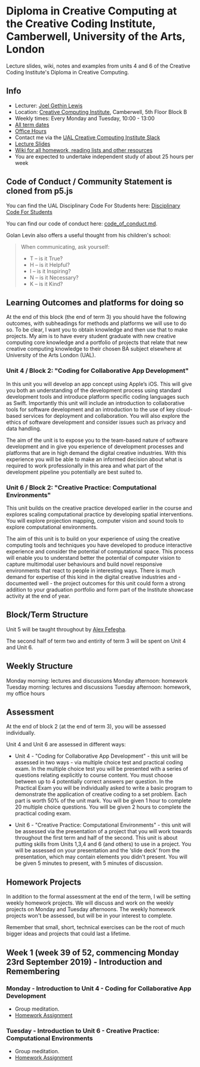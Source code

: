 # Diploma in Creative Computing at the Creative Coding Institute, Camberwell, University of the Arts, London

Lecture slides, wiki, notes and examples from units 4 and 6 of the Creative Coding Institute's Diploma in Creative Computing.

## Info

- Lecturer: [Joel Gethin Lewis](https://joelgethinlewis.com/)
- Location: [Creative Computing Institute](https://www.arts.ac.uk/creative-computing-institute), Camberwell, 5th Floor Block B
- Weekly times: Every Monday and Tuesday, 10:00 - 13:00
- [All term dates](https://www.arts.ac.uk/students/term-dates)
- [Office Hours](https://github.com/JGL/CCIDiploma-SpringSummer2020/wiki/Office-Hours)
- Contact me via the [UAL Creative Computing Institute Slack](https://ual-cci.slack.com)
- [Lecture Slides](https://jgl.github.io/CCIDiploma-SpringSummer2020/)
- [Wiki for all homework, reading lists and other resources](https://github.com/JGL/CCIDiploma-SpringSummer2020/wiki)
- You are expected to undertake independent study of about 25 hours per week

## Code of Conduct / Community Statement is cloned from p5.js

You can find the UAL Disciplinary Code For Students here: 
[Disciplinary Code For Students](https://www.arts.ac.uk/study-at-ual/academic-regulations/student-regulations/disciplinary-code-for-students)

You can find our code of conduct here: [code_of_conduct.md](CODE_OF_CONDUCT.md).

Golan Levin also offers a useful thought from his children's school:

> When communicating, ask yourself:
>
> - T – is it True?
> - H – is it Helpful?
> - I – is it Inspiring?
> - N – is it Necessary?
> - K – is it Kind?

## Learning Outcomes and platforms for doing so

At the end of this block (the end of term 3) you should have the following outcomes, with subheadings for methods and platforms we will use to do so. To be clear, I want you to obtain knowledge and then use that to make projects. My aim is to have every student graduate with new creative computing core knowledge and a portfolio of projects that relate that new creative computing knowledge to their chosen BA subject elsewhere at University of the Arts London (UAL).

### Unit 4 / Block 2: "Coding for Collaborative App Development"

In this unit you will develop an app concept using Apple’s iOS. This will give you both an understanding of the development process using standard development tools and introduce platform specific coding languages such as Swift. Importantly this unit will include an introduction to collaborative tools for software development and an introduction to the use of key cloud-based services for deployment and collaboration. You will also explore the ethics of software development and consider issues such as privacy and data handling. 

The aim of the unit is to expose you to the team-based nature of software development and in give you experience of development processes and platforms that are in high demand the digital creative industries. With this experience you will be able to make an informed decision about what is required to work professionally in this area and what part of the development pipeline you potentially are best suited to.

### Unit 6 / Block 2: "Creative Practice: Computational Environments"

This unit builds on the creative practice developed earlier in the course and explores scaling computational practice by developing spatial interventions. You will explore projection mapping, computer vision and sound tools to explore computational environments.

The aim of this unit is to build on your experience of using the creative computing tools and techniques you have developed to produce interactive experience and consider the potential of computational space. This process will enable you to understand better the potential of computer vision to capture multimodal user behaviours and build novel responsive environments that react to people in interesting ways. There is much demand for expertise of this kind in the digital creative industries and - documented well - the project outcomes for this unit could form a strong addition to your graduation portfolio and form part of the Institute showcase activity at the end of year. 

## Block/Term Structure

Unit 5 will be taught throughout by [Alex Fefegha](https://www.comuzi.xyz/).

The second half of term two and entirity of term 3 will be spent on Unit 4 and Unit 6.

## Weekly Structure

Monday morning: lectures and discussions
Monday afternoon: homework 
Tuesday morning: lectures and discussions
Tuesday afternoon: homework, my office hours

## Assessment

At the end of block 2 (at the end of term 3), you will be assessed individually.

Unit 4 and Unit 6 are assessed in different ways:

- Unit 4 - "Coding for Collaborative App Development" - this unit will be assessed in two ways - via multiple choice test and practical coding exam. In the multiple choice test you will be presented with a series of questions relating explicitly to course content. You must choose between up to 4 potentially correct answers per question. In the Practical Exam you will be individually asked to write a basic program to demonstrate the application of creative coding to a set problem. Each part is worth 50% of the unit mark. You will be given 1 hour to complete 20 multiple choice questions. You will be given 2 hours to complete the practical coding exam.

- Unit 6 - "Creative Practice: Computational Environments" - this unit will be assessed via the presentation of a project that you will work towards throughout the first term and half of the second. This unit is about putting skills from Units 1,3,4 and 6 (and others) to use in a project. You will be assessed on your presentation and the ‘slide deck’ from the presentation, which may contain elements you didn't present. You will be given 5 minutes to present, with 5 minutes of discussion.

## Homework Projects

In addition to the formal assessment at the end of the term, I will be setting weekly homework projects. We will discuss and work on the weekly projects on Monday and Tuesday afternoons. The weekly homework projects won't be assessed, but will be in your interest to complete.

Remember that small, short, technical exercises can be the root of much bigger ideas and projects that could last a lifetime.

## Week 1 (week 39 of 52, commencing Monday 23rd September 2019) - Introduction and Remembering

### Monday - Introduction to Unit 4 - Coding for Collaborative App Development

- Group meditation.
- [Homework Assignment](https://github.com/JGL/CCIDiploma-SpringSummer2020/wiki/Week-1-Homework)

### Tuesday - Introduction to Unit 6 - Creative Practice: Computational Environments

- Group meditation.
- [Homework Assignment](https://github.com/JGL/CCIDiploma-SpringSummer2020/wiki/Week-1-Homework)
